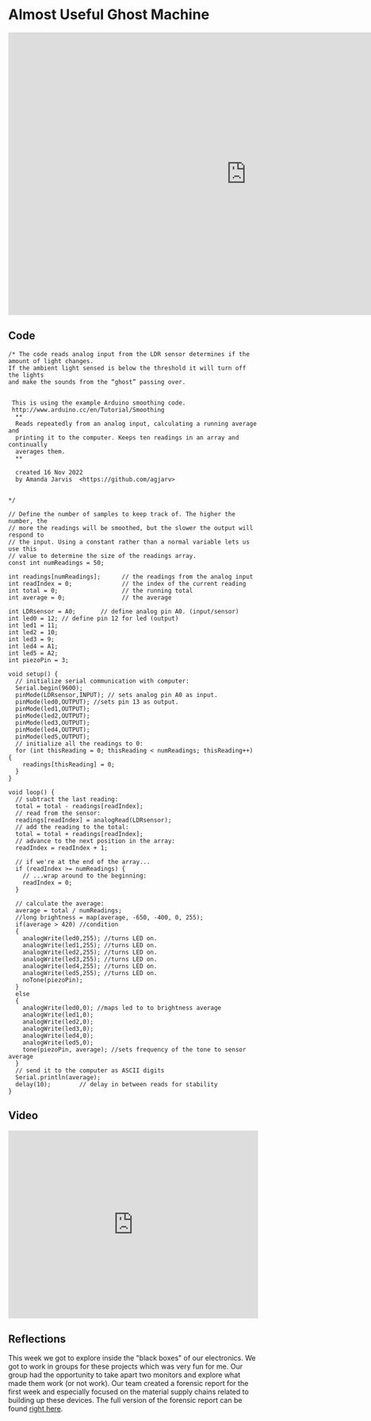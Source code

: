 # Almost Useful Ghost Machine

<iframe src="https://docs.google.com/presentation/d/e/2PACX-1vRXRer_4LkwNSSRSiP6Ro8_FdwRp9BHXNzIQmxz3BfKbHeDDZMHWxm6gaH_CFEr-JNS2SFxAeDB-icy/embed?start=false&loop=false&delayms=3000" frameborder="0" width="960" height="569" allowfullscreen="true" mozallowfullscreen="true" webkitallowfullscreen="true"></iframe>

## Code
```
/* The code reads analog input from the LDR sensor determines if the amount of light changes. 
If the ambient light sensed is below the threshold it will turn off the lights 
and make the sounds from the “ghost” passing over. 
 

 This is using the example Arduino smoothing code. 
 http://www.arduino.cc/en/Tutorial/Smoothing
  **
  Reads repeatedly from an analog input, calculating a running average and
  printing it to the computer. Keeps ten readings in an array and continually
  averages them.
  **

  created 16 Nov 2022
  by Amanda Jarvis  <https://github.com/agjarv>
  
  
*/

// Define the number of samples to keep track of. The higher the number, the
// more the readings will be smoothed, but the slower the output will respond to
// the input. Using a constant rather than a normal variable lets us use this
// value to determine the size of the readings array.
const int numReadings = 50;

int readings[numReadings];      // the readings from the analog input
int readIndex = 0;              // the index of the current reading
int total = 0;                  // the running total
int average = 0;                // the average

int LDRsensor = A0;       // define analog pin A0. (input/sensor)
int led0 = 12; // define pin 12 for led (output)
int led1 = 11;
int led2 = 10;
int led3 = 9;
int led4 = A1;
int led5 = A2;
int piezoPin = 3;

void setup() {
  // initialize serial communication with computer:
  Serial.begin(9600);
  pinMode(LDRsensor,INPUT); // sets analog pin A0 as input.
  pinMode(led0,OUTPUT); //sets pin 13 as output.
  pinMode(led1,OUTPUT); 
  pinMode(led2,OUTPUT);
  pinMode(led3,OUTPUT); 
  pinMode(led4,OUTPUT); 
  pinMode(led5,OUTPUT);
  // initialize all the readings to 0:
  for (int thisReading = 0; thisReading < numReadings; thisReading++) {
    readings[thisReading] = 0;
  }
}

void loop() {
  // subtract the last reading:
  total = total - readings[readIndex];
  // read from the sensor:
  readings[readIndex] = analogRead(LDRsensor);
  // add the reading to the total:
  total = total + readings[readIndex];
  // advance to the next position in the array:
  readIndex = readIndex + 1;

  // if we're at the end of the array...
  if (readIndex >= numReadings) {
    // ...wrap around to the beginning:
    readIndex = 0;
  }

  // calculate the average:
  average = total / numReadings;
  //long brightness = map(average, -650, -400, 0, 255);
  if(average > 420) //condition
  {
    analogWrite(led0,255); //turns LED on.
    analogWrite(led1,255); //turns LED on.
    analogWrite(led2,255); //turns LED on.
    analogWrite(led3,255); //turns LED on.
    analogWrite(led4,255); //turns LED on.
    analogWrite(led5,255); //turns LED on.
    noTone(piezoPin);
  }
  else
  {
    analogWrite(led0,0); //maps led to to brightness average
    analogWrite(led1,0);
    analogWrite(led2,0);
    analogWrite(led3,0);
    analogWrite(led4,0);
    analogWrite(led5,0);
    tone(piezoPin, average); //sets frequency of the tone to sensor average
  }
  // send it to the computer as ASCII digits
  Serial.println(average);
  delay(10);        // delay in between reads for stability
}
```
## Video
<div style="padding:75% 0 0 0;position:relative;"><iframe src="https://player.vimeo.com/video/773159561?h=aa561b4bad&amp;badge=0&amp;autopause=0&amp;player_id=0&amp;app_id=58479" frameborder="0" allow="autoplay; fullscreen; picture-in-picture" allowfullscreen style="position:absolute;top:0;left:0;width:100%;height:100%;" title="ghost machine.mp4"></iframe></div><script src="https://player.vimeo.com/api/player.js"></script>

## Reflections
This week we got to explore inside the "black boxes" of our electronics. We got to work in groups for these projects which was very fun for me. Our group had the opportunity to take apart two monitors and explore what made them work (or not work). Our team created a forensic report for the first week and especially focused on the material supply chains related to building up these devices. The full version of the forensic report can be found [right here](https://hackmd.io/6Gz_caxaSM-UFo9HLMk4tw). 